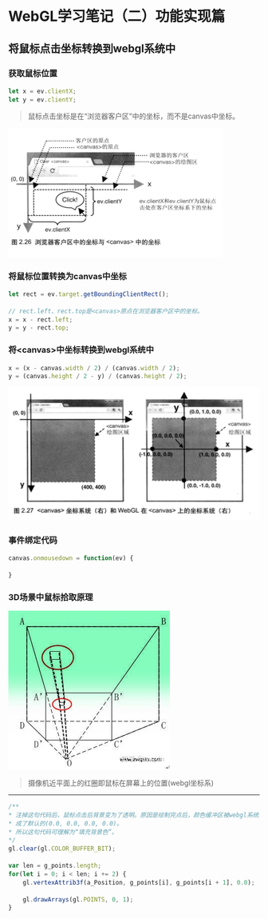 # WebGL学习笔记（二）功能实现篇

## 将鼠标点击坐标转换到webgl系统中

### 获取鼠标位置

```js
let x = ev.clientX;
let y = ev.clientY;
```

> 鼠标点击坐标是在“浏览器客户区”中的坐标，而不是canvas中坐标。

![](/assets/client.png)

### 将鼠标位置转换为canvas中坐标

```js
let rect = ev.target.getBoundingClientRect();

// rect.left、rect.top是<canvas>原点在浏览器客户区中的坐标。
x = x - rect.left;
y = y - rect.top;
```

### 将&lt;canvas&gt;中坐标转换到webgl系统中

```js
x = (x - canvas.width / 2) / (canvas.width / 2);
y = (canvas.height / 2 - y) / (canvas.height / 2);
```

![](/assets/canvas_webgl.png)

### 事件绑定代码

```js
canvas.onmousedown = function(ev) {

}
```

### 3D场景中鼠标拾取原理

![](/assets/opengl拾取.jpg)

> 摄像机近平面上的红圈即鼠标在屏幕上的位置\(webgl坐标系\)

---

```js
/**
* 注掉这句代码后，鼠标点击后背景变为了透明。原因是绘制完点后，颜色缓冲区被webgl系统重置
* 成了默认的(0.0, 0.0, 0.0, 0.0)。
* 所以这句代码可理解为“填充背景色”。
*/
gl.clear(gl.COLOR_BUFFER_BIT);

var len = g_points.length;
for(let i = 0; i < len; i += 2) {
    gl.vertexAttrib3f(a_Position, g_points[i], g_points[i + 1], 0.0);

    gl.drawArrays(gl.POINTS, 0, 1);
}
```



